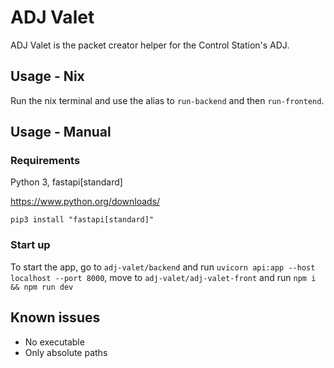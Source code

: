 # ADJ Valet

ADJ Valet is the packet creator helper for the Control Station's ADJ.

## Usage - Nix

Run the nix terminal and use the alias to `run-backend` and then `run-frontend`.

## Usage - Manual

### Requirements

Python 3, fastapi\[standard\]

https://www.python.org/downloads/

```
pip3 install "fastapi[standard]"
```

### Start up

To start the app, go to `adj-valet/backend` and run `uvicorn api:app --host localhost --port 8000`, move to `adj-valet/adj-valet-front` and run `npm i && npm run dev`

## Known issues

- No executable
- Only absolute paths
